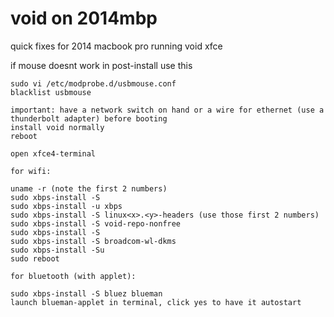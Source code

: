 # void on 2014mbp
 quick fixes for 2014 macbook pro running void xfce

if mouse doesnt work in post-install use this

```
sudo vi /etc/modprobe.d/usbmouse.conf
blacklist usbmouse

important: have a network switch on hand or a wire for ethernet (use a thunderbolt adapter) before booting
install void normally
reboot

open xfce4-terminal

for wifi:

uname -r (note the first 2 numbers)
sudo xbps-install -S
sudo xbps-install -u xbps
sudo xbps-install -S linux<x>.<y>-headers (use those first 2 numbers)
sudo xbps-install -S void-repo-nonfree
sudo xbps-install -S
sudo xbps-install -S broadcom-wl-dkms
sudo xbps-install -Su
sudo reboot

for bluetooth (with applet):

sudo xbps-install -S bluez blueman
launch blueman-applet in terminal, click yes to have it autostart
```
